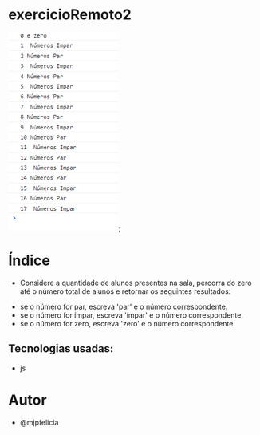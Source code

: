 # exercicioRemoto2
![Design preview exercicioRemoto2](./resultadoParInpa.png);

# Índice
* Considere a quantidade de alunos presentes na sala,
 percorra do zero até o número total de alunos e retornar os seguintes resultados:
- se o número for par, escreva 'par' e o número correspondente.
- se o número for ímpar, escreva 'ímpar' e o número correspondente.
- se o número for zero, escreva 'zero' e o número correspondente.

## Tecnologias usadas:
- js

# Autor
- @mjpfelicia


